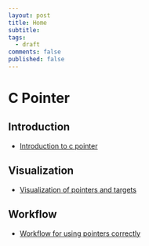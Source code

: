 ```yaml
---
layout: post
title: Home
subtitle: 
tags:
  - draft
comments: false
published: false
---
```


# C Pointer

## Introduction

* [Introduction to c pointer](introduction.md)

## Visualization

* [Visualization of pointers and targets](visualization.md)


## Workflow

* [Workflow for using pointers correctly](workflow.md)
